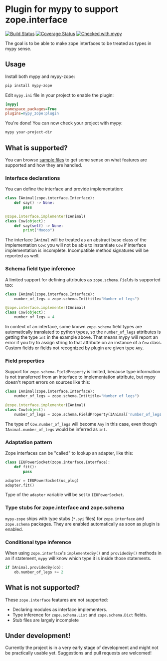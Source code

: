 # Plugin for mypy to support zope.interface

[![Build Status](https://travis-ci.org/Shoobx/mypy-zope.svg?branch=master)](https://travis-ci.org/Shoobx/mypy-zope)
[![Coverage Status](https://coveralls.io/repos/github/Shoobx/mypy-zope/badge.svg)](https://coveralls.io/github/Shoobx/mypy-zope)
[![Checked with mypy](http://www.mypy-lang.org/static/mypy_badge.svg)](http://mypy-lang.org/)

The goal is to be able to make zope interfaces to be treated as types in mypy
sense.

## Usage

Install both mypy and mypy-zope:
```sh
pip install mypy-zope
```

Edit `mypy.ini` file in your project to enable the plugin:

```ini
[mypy]
namespace_packages=True
plugins=mypy_zope:plugin
```

You're done! You can now check your project with mypy:

```sh
mypy your-project-dir
```

## What is supported?

You can browse
[sample files](https://github.com/Shoobx/mypy-zope/tree/master/tests/samples)
to get some sense on what features are supported and how they are handled.

### Interface declarations

You can define the interface and provide implementation:

```python
class IAnimal(zope.interface.Interface):
    def say() -> None:
        pass

@zope.interface.implementer(IAnimal)
class Cow(object):
    def say(self) -> None:
        print("Moooo")
```

The interface `IAnimal` will be treated as an abstract base class of the
implementation `Cow`: you will not be able to instantiate `Cow` if interface
implementation is incomplete. Incompatible method signatures will be reported
as well.

### Schema field type inference
A limited support for defining attributes as `zope.schema.Field`s is supported too:

```python
class IAnimal(zope.interface.Interface):
    number_of_legs = zope.schema.Int(title="Number of legs")

@zope.interface.implementer(IAnimal)
class Cow(object):
    number_of_legs = 4
```

In context of an interface, some known `zope.schema` field types are
automatically translated to python types, so the `number_of_legs` attributes is
getting the type `int` in the example above. That means mypy will report an
error if you try to assign string to that attribute on an instance of a `Cow`
class. Custom fields or fields not recognized by plugin are given type `Any`.

### Field properties

Support for `zope.schema.FieldProperty` is limited, because type information is
not transferred from an interface to implementation attribute, but mypy doesn't
report errors on sources like this:

```python
class IAnimal(zope.interface.Interface):
    number_of_legs = zope.schema.Int(title="Number of legs")

@zope.interface.implementer(IAnimal)
class Cow(object):
    number_of_legs = zope.schema.FieldProperty(IAnimal['number_of_legs'])
```

The type of `Cow.number_of_legs` will become `Any` in this case, even though
`IAnimal.number_of_legs` would be inferred as `int`.

### Adaptation pattern

Zope interfaces can be "called" to lookup an adapter, like this:

```python
class IEUPowerSocket(zope.interface.Interface):
    def fit():
        pass

adapter = IEUPowerSocket(us_plug)
adapter.fit()
```

Type of the `adapter` variable will be set to `IEUPowerSocket`.

### Type stubs for zope.interface and zope.schema

`mypy-zope` ships with type stubs (`*.pyi` files) for `zope.interface` and
`zope.schema` packages. They are enabled automatically as soon as plugin is
enabled.

### Conditional type inference

When using `zope.interface`'s `implementedBy()` and `providedBy()` methods
in an if statement, `mypy` will know which type it is inside those statements.

```python
if IAnimal.providedBy(ob):
    ob.number_of_legs += 2

```

## What is not supported?

These `zope.interface` features are not supported:

* Declaring modules as interface implementers.
* Type inference for `zope.schema.List` and `zope.schema.Dict` fields.
* Stub files are largely incomplete

## Under development!

Currently the project is in a very early stage of development and
might not be practically usable yet. Suggestions and pull requests are
welcomed!

